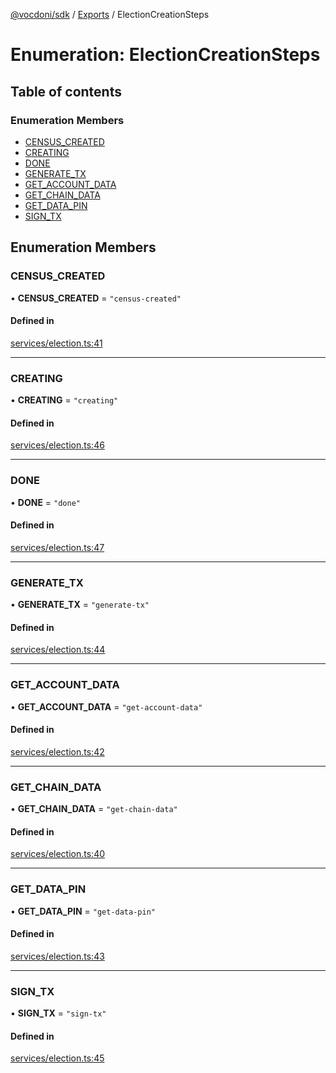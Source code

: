 [@vocdoni/sdk](/sdk) / [Exports](../modules) / ElectionCreationSteps

# Enumeration: ElectionCreationSteps

## Table of contents

### Enumeration Members

- [CENSUS\_CREATED](ElectionCreationSteps.md#census_created)
- [CREATING](ElectionCreationSteps#creating)
- [DONE](ElectionCreationSteps#done)
- [GENERATE\_TX](ElectionCreationSteps.md#generate_tx)
- [GET\_ACCOUNT\_DATA](ElectionCreationSteps.md#get_account_data)
- [GET\_CHAIN\_DATA](ElectionCreationSteps.md#get_chain_data)
- [GET\_DATA\_PIN](ElectionCreationSteps.md#get_data_pin)
- [SIGN\_TX](ElectionCreationSteps.md#sign_tx)

## Enumeration Members

### CENSUS\_CREATED

• **CENSUS\_CREATED** = ``"census-created"``

#### Defined in

[services/election.ts:41](https://github.com/vocdoni/vocdoni-sdk/blob/9e24a20/src/services/election.ts#L41)

___

### CREATING

• **CREATING** = ``"creating"``

#### Defined in

[services/election.ts:46](https://github.com/vocdoni/vocdoni-sdk/blob/9e24a20/src/services/election.ts#L46)

___

### DONE

• **DONE** = ``"done"``

#### Defined in

[services/election.ts:47](https://github.com/vocdoni/vocdoni-sdk/blob/9e24a20/src/services/election.ts#L47)

___

### GENERATE\_TX

• **GENERATE\_TX** = ``"generate-tx"``

#### Defined in

[services/election.ts:44](https://github.com/vocdoni/vocdoni-sdk/blob/9e24a20/src/services/election.ts#L44)

___

### GET\_ACCOUNT\_DATA

• **GET\_ACCOUNT\_DATA** = ``"get-account-data"``

#### Defined in

[services/election.ts:42](https://github.com/vocdoni/vocdoni-sdk/blob/9e24a20/src/services/election.ts#L42)

___

### GET\_CHAIN\_DATA

• **GET\_CHAIN\_DATA** = ``"get-chain-data"``

#### Defined in

[services/election.ts:40](https://github.com/vocdoni/vocdoni-sdk/blob/9e24a20/src/services/election.ts#L40)

___

### GET\_DATA\_PIN

• **GET\_DATA\_PIN** = ``"get-data-pin"``

#### Defined in

[services/election.ts:43](https://github.com/vocdoni/vocdoni-sdk/blob/9e24a20/src/services/election.ts#L43)

___

### SIGN\_TX

• **SIGN\_TX** = ``"sign-tx"``

#### Defined in

[services/election.ts:45](https://github.com/vocdoni/vocdoni-sdk/blob/9e24a20/src/services/election.ts#L45)
